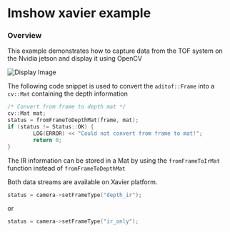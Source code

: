# Imshow xavier example

### Overview
This example demonstrates how to capture data from the TOF system on the Nvidia jetson and display it using OpenCV

![Display Image](https://github.com/analogdevicesinc/ToF/blob/master/doc/img/imshow.png)

The following code snippet is used to convert the `aditof::Frame` into a `cv::Mat` containing the depth information
```cpp
/* Convert from frame to depth mat */
cv::Mat mat;
status = fromFrameToDepthMat(frame, mat);
if (status != Status::OK) {
        LOG(ERROR) << "Could not convert from frame to mat!";
        return 0;
}
```
The IR information can be stored in a Mat by using the `fromFrameToIrMat` function instead of `fromFrameToDepthMat`

Both data streams are available on Xavier platform.
```cpp
status = camera->setFrameType("depth_ir");
```
or
```cpp
status = camera->setFrameType("ir_only");
```

